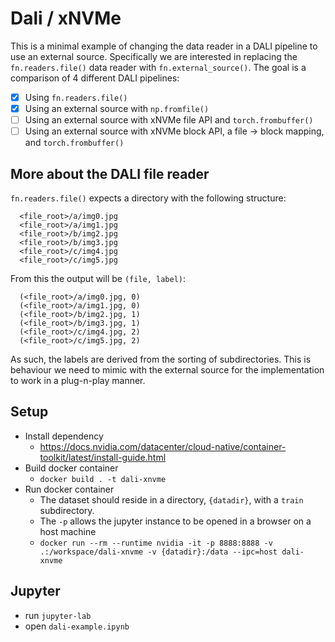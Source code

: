 # Dali / xNVMe
This is a minimal example of changing the data reader in a DALI pipeline to use an external source.
Specifically we are interested in replacing the `fn.readers.file()` data reader with `fn.external_source()`.
The goal is a comparison of 4 different DALI pipelines:

- [x] Using `fn.readers.file()`
- [x] Using an external source with `np.fromfile()`
- [ ] Using an external source with xNVMe file API and `torch.frombuffer()`
- [ ] Using an external source with xNVMe block API, a file -> block mapping, and `torch.frombuffer()`

## More about the DALI file reader
`fn.readers.file()` expects a directory with the following structure:
```
  <file_root>/a/img0.jpg
  <file_root>/a/img1.jpg
  <file_root>/b/img2.jpg
  <file_root>/b/img3.jpg
  <file_root>/c/img4.jpg
  <file_root>/c/img5.jpg
```
From this the output will be `(file, label)`:
```
  (<file_root>/a/img0.jpg, 0) 
  (<file_root>/a/img1.jpg, 0)
  (<file_root>/b/img2.jpg, 1)
  (<file_root>/b/img3.jpg, 1)
  (<file_root>/c/img4.jpg, 2)
  (<file_root>/c/img5.jpg, 2)
```
As such, the labels are derived from the sorting of subdirectories.
This is behaviour we need to mimic with the external source for the implementation to work in a plug-n-play manner.

## Setup
- Install dependency
  * https://docs.nvidia.com/datacenter/cloud-native/container-toolkit/latest/install-guide.html
- Build docker container
  * `docker build . -t dali-xnvme`
- Run docker container
  * The dataset should reside in a directory, `{datadir}`, with a `train` subdirectory.
  * The `-p` allows the jupyter instance to be opened in a browser on a host machine
  * `docker run --rm --runtime nvidia -it -p 8888:8888 -v .:/workspace/dali-xnvme -v {datadir}:/data --ipc=host dali-xnvme`
## Jupyter
- run `jupyter-lab`
- open `dali-example.ipynb`

